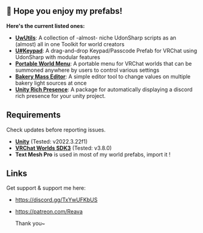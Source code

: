 ## **💙 Hope you enjoy my prefabs!**

**Here's the current listed ones:**
- **[UwUtils](https://github.com/Reava/UwUtils)**: A collection of -almost- niche UdonSharp scripts as an (almost) all in one Toolkit for world creators
- **[U#Keypad](https://github.com/Reava/U-Key)**: A drag-and-drop Keypad/Passcode Prefab for VRChat using UdonSharp with modular features 
- **[Portable World Menu](https://github.com/Reava/PortableWorldMenu)**: A portable menu for VRChat worlds that can be summoned anywhere by users to control various settings
- **[Bakery Mass Editor](https://github.com/Reava/Bakery-Mass-Edit)**: A simple editor tool to change values on multiple bakery light sources at once
- **[Unity Rich Presence](https://github.com/Reava/Unity-Rich-Presence)**: A package for automatically displaying a discord rich presence for your unity project. 

## **Requirements**
Check updates before reporting issues.

- **[Unity](https://docs.vrchat.com/docs/current-unity-version)** (Tested: v2022.3.22f1)
- **[VRChat Worlds SDK3](https://vrchat.com/home/download)** (Tested: v3.8.0)
- **Text Mesh Pro** is used in most of my world prefabs, import it !

## **Links**
Get support & support me here:
- https://discord.gg/TxYwUFKbUS
- https://patreon.com/Reava

  Thank you~
